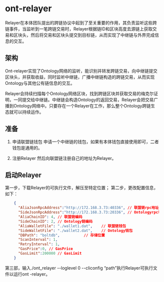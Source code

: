 # ont-relayer
Relayer在本体团队提出的跨链协议中起到了至关重要的作用，其负责监听这些跨链事件，当监听到一笔跨链交易时，Relayer根据链ID和区块高度去源链上获取交易和区块头，然后将交易和区块头提交到目标链，从而实现了中继链与外界完成信息的交互。

## 架构
Ont-relayer实现了Ontology网络的监听，能识别并转发跨链交易，向中继链提交区块头，并获取收益，同时监听中继链，广播中继链构造的跨链交易，从而实现Ontology与其他公有链信息的交互。

Relayer会持续扫描每个Ontology网络区块，找到跨链区块并获取交易的梅克尔证明，一同提交给中继链。中继链会构造Ontology的返回交易，Relayer会把交易广播到Ontology网络中。只要存在一个Relayer在工作，那么整个Ontology跨链生态就可以持续运作。

## 准备
1. 申请联盟链钱包
申请一个中继链的钱包，如果有本体钱包直接使用即可，二者钱包是通用的。

2. 注册Relayer
然后向联盟链注册自己的地址为Relayer。

## 启动Relayer
第一步，下载Relayer的可执行文件，解压至特定位置；
第二步，更改配置信息，如下：

```json
	{
	  "AliaJsonRpcAddress":"http://172.168.3.73:40336", // 联盟链rpc地址
	  "SideJsonRpcAddress":"http://172.168.3.73:20336", // Ontologyrpc地址
	  "AliaChainID": 4,	// 联盟链编码
	  "SideChainID": 2,	// Ontology链编码
	  "AliaWalletFile": "./wallet1.dat",	// 联盟链钱包
	  "SideWalletFile": "./wallet2.dat",	// Ontology钱包
	  "DBPath": "boltdb",			// 存储位置
	  "ScanInterval": 1,		
	  "RetryInterval": 1,
	  "GasPrice":0, // GasPrice
	  "GasLimit":200000 // GasLimit
	}
```
第三部，输入./ont_relayer --loglevel 0 --cliconfig “path”执行Relayer可执行文件以运行ont
-relayer。
